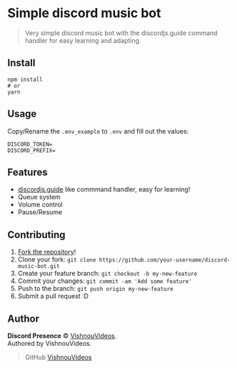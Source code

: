 # Simple discord music bot
> Very simple discord music bot with the discordjs.guide command handler for easy learning and adapting.

## Install

```
npm install
# or
yarn
```

## Usage

Copy/Rename the `.env_example` to `.env` and fill out the values:

```
DISCORD_TOKEN=
DISCORD_PREFIX=
```

## Features

* [discordjs.guide](https://discordjs.guide/) like commmand handler, easy for learning!
* Queue system
* Volume control
* Pause/Resume

## Contributing

1. [Fork the repository](https://github.com/iCrawl/discord-music-bot/fork)!
2. Clone your fork: `git clone https://github.com/your-username/discord-music-bot.git`
3. Create your feature branch: `git checkout -b my-new-feature`
4. Commit your changes: `git commit -am 'Add some feature'`
5. Push to the branch: `git push origin my-new-feature`
6. Submit a pull request :D

## Author

**Discord Presence** © [VishnouVideos](https://github.com/VishnouVideos).  
Authored by VishnouVideos.

> GitHub [VishnouVideos](https://github.com/VishnouVideos)
